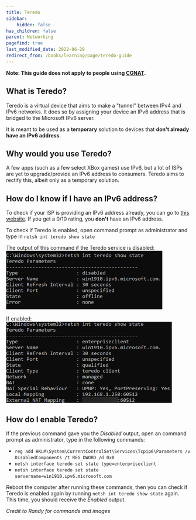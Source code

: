 ```yaml
---
title: Teredo
sidebar:
    hidden: false
has_children: false
parent: Networking
pagefind: true
last_modified_date: 2022-06-29
redirect_from: /books/learning/page/teredo-guide
---
```




**Note: This guide does not apply to people using [CGNAT](/networking/port-forwards#cgnat-1).**

## What is Teredo?
Teredo is a virtual device that aims to make a "tunnel" between IPv4 and IPv6 networks. It does so by assigning your device an IPv6 address that is bridged to the Microsoft IPv6 server.

It is meant to be used as a **temporary** solution to devices that **don't already have an IPv6 address**.

## Why would you use Teredo?
A few apps (such as a few select XBox games) use IPv6, but a lot of ISPs are yet to upgrade/provide an IPv6 address to consumers. Teredo aims to rectify this, albeit only as a temporary solution.

## How do I know if I have an IPv6 address?
To check if your ISP is providing an IPv6 address already, you can go to [this website](https://test-ipv6.com/). If you get a 0/10 rating, you **don't** have an IPv6 address.

To check if Teredo is enabled, open command prompt as administrator and type in `netsh int teredo show state`

The output of this command if the Teredo service is disabled:         
![teredo disabled](../../../assets/teredo/disabled.webp)

If enabled:          
![teredo enabled](../../../assets/teredo/enabled.webp)

## How do I enable Teredo?
 If the previous command gave you the *Disabled* output, open an command prompt as administrator, type in the following commands: 
 * `reg add HKLM\System\CurrentControlSet\Services\Tcpip6\Parameters /v DisabledComponents /t REG_DWORD /d 0x0`
 * `netsh interface teredo set state type=enterpriseclient`
 * `netsh interface teredo set state servername=win1910.ipv6.microsoft.com`
 
Reboot the computer after running these commands, then you can check if Teredo is enabled again by running `netsh int teredo show state` again. This time, you should receive the *Enabled* output.

*Credit to Randy for commands and images*
